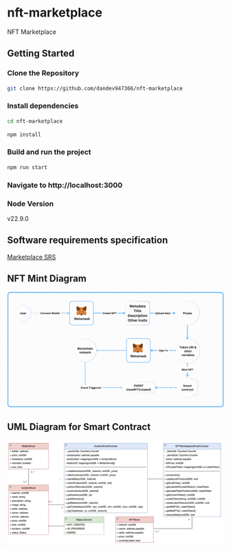 # nft-marketplace
 NFT Marketplace

## Getting Started

### Clone the Repository
```bash
git clone https://github.com/dandev947366/nft-marketplace
```

### Install dependencies

```bash
cd nft-marketplace
```
```bash
npm install
```

### Build and run the project
```bash
npm run start
```

### Navigate to **http://localhost:3000**

### Node Version
v22.9.0

## Software requirements specification
[Marketplace SRS](https://github.com/dandev947366/nft-marketplace/blob/935c8604e9d1d8b20d4c09c776fdf4801acbd0c8/documents/SRS.md)

## NFT Mint Diagram

![NFTMintDiagram](https://github.com/dandev947366/nft-marketplace/blob/ea63c9db2e333b570418848e424bf97c687f38a9/documents/NFTMint.png)

## UML Diagram for Smart Contract

![UMLDiagramSmartContract](https://github.com/dandev947366/nft-marketplace/blob/0df7887d2a6251c76c0882ca25e47a768c5d7375/documents/smart-contract-design.png)
